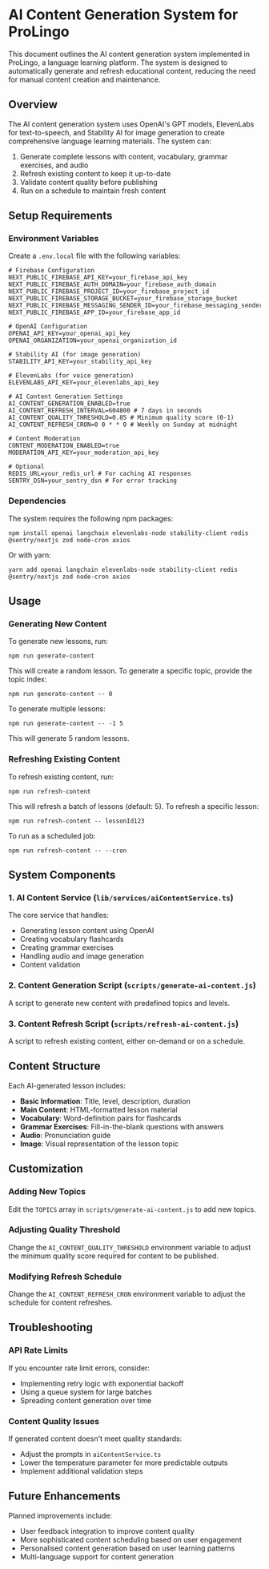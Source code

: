# AI Content Generation System for ProLingo

This document outlines the AI content generation system implemented in ProLingo, a language learning platform. The system is designed to automatically generate and refresh educational content, reducing the need for manual content creation and maintenance.

## Overview

The AI content generation system uses OpenAI's GPT models, ElevenLabs for text-to-speech, and Stability AI for image generation to create comprehensive language learning materials. The system can:

1. Generate complete lessons with content, vocabulary, grammar exercises, and audio
2. Refresh existing content to keep it up-to-date
3. Validate content quality before publishing
4. Run on a schedule to maintain fresh content

## Setup Requirements

### Environment Variables

Create a `.env.local` file with the following variables:

```
# Firebase Configuration
NEXT_PUBLIC_FIREBASE_API_KEY=your_firebase_api_key
NEXT_PUBLIC_FIREBASE_AUTH_DOMAIN=your_firebase_auth_domain
NEXT_PUBLIC_FIREBASE_PROJECT_ID=your_firebase_project_id
NEXT_PUBLIC_FIREBASE_STORAGE_BUCKET=your_firebase_storage_bucket
NEXT_PUBLIC_FIREBASE_MESSAGING_SENDER_ID=your_firebase_messaging_sender_id
NEXT_PUBLIC_FIREBASE_APP_ID=your_firebase_app_id

# OpenAI Configuration
OPENAI_API_KEY=your_openai_api_key
OPENAI_ORGANIZATION=your_openai_organization_id

# Stability AI (for image generation)
STABILITY_API_KEY=your_stability_api_key

# ElevenLabs (for voice generation)
ELEVENLABS_API_KEY=your_elevenlabs_api_key

# AI Content Generation Settings
AI_CONTENT_GENERATION_ENABLED=true
AI_CONTENT_REFRESH_INTERVAL=604800 # 7 days in seconds
AI_CONTENT_QUALITY_THRESHOLD=0.85 # Minimum quality score (0-1)
AI_CONTENT_REFRESH_CRON=0 0 * * 0 # Weekly on Sunday at midnight

# Content Moderation
CONTENT_MODERATION_ENABLED=true
MODERATION_API_KEY=your_moderation_api_key

# Optional
REDIS_URL=your_redis_url # For caching AI responses
SENTRY_DSN=your_sentry_dsn # For error tracking
```

### Dependencies

The system requires the following npm packages:

```
npm install openai langchain elevenlabs-node stability-client redis @sentry/nextjs zod node-cron axios
```

Or with yarn:

```
yarn add openai langchain elevenlabs-node stability-client redis @sentry/nextjs zod node-cron axios
```

## Usage

### Generating New Content

To generate new lessons, run:

```
npm run generate-content
```

This will create a random lesson. To generate a specific topic, provide the topic index:

```
npm run generate-content -- 0
```

To generate multiple lessons:

```
npm run generate-content -- -1 5
```

This will generate 5 random lessons.

### Refreshing Existing Content

To refresh existing content, run:

```
npm run refresh-content
```

This will refresh a batch of lessons (default: 5). To refresh a specific lesson:

```
npm run refresh-content -- lessonId123
```

To run as a scheduled job:

```
npm run refresh-content -- --cron
```

## System Components

### 1. AI Content Service (`lib/services/aiContentService.ts`)

The core service that handles:
- Generating lesson content using OpenAI
- Creating vocabulary flashcards
- Creating grammar exercises
- Handling audio and image generation
- Content validation

### 2. Content Generation Script (`scripts/generate-ai-content.js`)

A script to generate new content with predefined topics and levels.

### 3. Content Refresh Script (`scripts/refresh-ai-content.js`)

A script to refresh existing content, either on-demand or on a schedule.

## Content Structure

Each AI-generated lesson includes:

- **Basic Information**: Title, level, description, duration
- **Main Content**: HTML-formatted lesson material
- **Vocabulary**: Word-definition pairs for flashcards
- **Grammar Exercises**: Fill-in-the-blank questions with answers
- **Audio**: Pronunciation guide
- **Image**: Visual representation of the lesson topic

## Customization

### Adding New Topics

Edit the `TOPICS` array in `scripts/generate-ai-content.js` to add new topics.

### Adjusting Quality Threshold

Change the `AI_CONTENT_QUALITY_THRESHOLD` environment variable to adjust the minimum quality score required for content to be published.

### Modifying Refresh Schedule

Change the `AI_CONTENT_REFRESH_CRON` environment variable to adjust the schedule for content refreshes.

## Troubleshooting

### API Rate Limits

If you encounter rate limit errors, consider:
- Implementing retry logic with exponential backoff
- Using a queue system for large batches
- Spreading content generation over time

### Content Quality Issues

If generated content doesn't meet quality standards:
- Adjust the prompts in `aiContentService.ts`
- Lower the temperature parameter for more predictable outputs
- Implement additional validation steps

## Future Enhancements

Planned improvements include:
- User feedback integration to improve content quality
- More sophisticated content scheduling based on user engagement
- Personalised content generation based on user learning patterns
- Multi-language support for content generation 